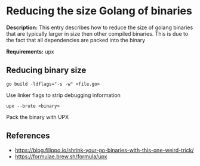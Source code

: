 # Reducing the size Golang of binaries

**Description:** This entry describes how to reduce the size of golang binaries that are typically larger in size then other compiled binaries. This is due to the fact that all dependencies are packed into the binary

**Requirements:** upx

## Reducing binary size

```
go build -ldflags="-s -w" <file.go>
```

Use linker flags to strip debugging information

```
upx --brute <binary>
```

Pack the binary with UPX

## References
* https://blog.filippo.io/shrink-your-go-binaries-with-this-one-weird-trick/
* https://formulae.brew.sh/formula/upx
